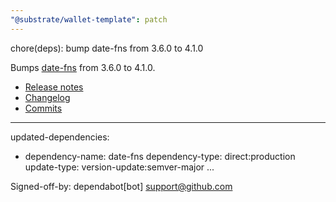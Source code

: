 ```yaml
---
"@substrate/wallet-template": patch
---
```


chore(deps): bump date-fns from 3.6.0 to 4.1.0

Bumps [date-fns](https://github.com/date-fns/date-fns) from 3.6.0 to 4.1.0.
- [Release notes](https://github.com/date-fns/date-fns/releases)
- [Changelog](https://github.com/date-fns/date-fns/blob/main/CHANGELOG.md)
- [Commits](https://github.com/date-fns/date-fns/compare/v3.6.0...v4.1.0)

---
updated-dependencies:
- dependency-name: date-fns
  dependency-type: direct:production
  update-type: version-update:semver-major
...

Signed-off-by: dependabot[bot] <support@github.com>
